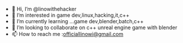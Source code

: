 - 👋 Hi, I’m @linowithehacker
- 👀 I’m interested in game dev,linux,hacking,it,c++
- 🌱 I’m currently learning ...game dev,blender,batch,c++
- 💞️ I’m looking to collaborate on c++ unreal engine game with blender
- 📫 How to reach me :officiallinowi@gmail.com

<!---
linowithehacker/linowithehacker is a ✨ special ✨ repository because its `README.md` (this file) appears on your GitHub profile.
You can click the Preview link to take a look at your changes.
--->
